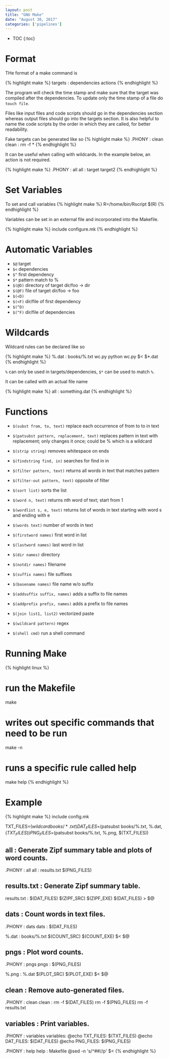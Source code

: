 ```yaml
---
layout: post
title: "GNU Make"
date: "August 30, 2017"
categories: ['pipelines']
---
```


* TOC
{:toc}

# Format

THe format of a make command is 

{% highlight make %}
targets : dependencies
  actions
{% endhighlight %}

The program will check the time stamp and make sure that the target was compiled after the dependencies. To update only the time stamp of a file do `touch file`.

Files like input files and code scripts should go in the dependencies section whereas output files should go into the targets section. It is also helpful to name the code scripts by the order in which they are called, for better readability. 

Fake targets can be generated like so
{% highlight make %}
.PHONY : clean
clean :
  rm -f *
{% endhighlight %}

It can be useful when calling with wildcards. In the example below, an action is not required.

{% highlight make %}
.PHONY : all
all : target target2
{% endhighlight %}

# Set Variables

To set and call variables
{% highlight make %}
R=/home/bin/Rscript
$(R)
{% endhighlight %}

Variables can be set in an external file and incorporated into the Makefile.

{% highlight make %}
include configure.mk
{% endhighlight %}

# Automatic Variables

* `$@` target
* `$<` dependencies
* `$^` first dependency
* `$*` pattern match to %
* `$(@D)` directory of target dir/foo -> dir
* `$(@F)` file of target dir/foo -> foo
* `$(<D)`
* `$(<F)` dir/file of first dependency
* `$(^D)`
* `$(^F)` dir/file of dependencies

# Wildcards

Wildcard rules can be declared like so

{% highlight make %}
%.dat : books/%.txt wc.py
	python wc.py $< $*.dat
{% endhighlight %}

`%` can only be used in targets/dependencies, `$*` can be used to match `%`.

It can be called with an actual file name

{% highlight make %}
all : something.dat
{% endhighlight %}

# Functions

* `$(subst from, to, text)` replace each occurrence of from to to in text
* `$(patsubst pattern, replacement, text)` replaces pattern in text with replacement; only changes it once; could be % which is a wildcard
* `$(strip string)` removes whitespace on ends
* `$(findstring find, in)` searches for find in in
* `$(filter pattern, text)` returns all words in text that matches pattern
* `$(filter-out pattern, text)` opposite of filter
* `$(sort list)` sorts the list
* `$(word n, text)` returns nth word of text; start from 1
* `$(wordlist s, e, text)` returns list of words in text starting with word s and ending with e
* `$(words text)` number of words in text
* `$(firstword names)` first word in list
* `$(lastword names)` last word in list

* `$(dir names)` directory
* `$(notdir names)` filename
* `$(suffix names)` file suffixes
* `$(basename names)` file name w/o suffix
* `$(addsuffix suffix, names)` adds a suffix to file names
* `$(addprefix prefix, names)` adds a prefix to file names
* `$(join list1, list2)` vectorized paste
* `$(wildcard pattern)` regex

* `$(shell cmd)` run a shell command

# Running Make

{% highlight linux %}
# run the Makefile
make

# writes out specific commands that need to be run
make -n

# runs a specific rule called help
make help
{% endhighlight %}

# Example

{% highlight make %}
include config.mk

TXT_FILES=$(wildcard books/*.txt)
DAT_FILES=$(patsubst books/%.txt, %.dat, $(TXT_FILES))
PNG_FILES=$(patsubst books/%.txt, %.png, $(TXT_FILES))

## all         : Generate Zipf summary table and plots of word counts.
.PHONY : all
all : results.txt $(PNG_FILES)

## results.txt : Generate Zipf summary table.
results.txt : $(DAT_FILES) $(ZIPF_SRC)
	$(ZIPF_EXE) $(DAT_FILES) > $@

## dats        : Count words in text files.
.PHONY : dats
dats : $(DAT_FILES)

%.dat : books/%.txt $(COUNT_SRC)
	$(COUNT_EXE) $< $@

## pngs        : Plot word counts.
.PHONY : pngs
pngs : $(PNG_FILES)

%.png : %.dat $(PLOT_SRC)
	$(PLOT_EXE) $< $@

## clean       : Remove auto-generated files.
.PHONY : clean
clean :
	rm -f $(DAT_FILES)
	rm -f $(PNG_FILES)
	rm -f results.txt

## variables   : Print variables.
.PHONY : variables
variables:
	@echo TXT_FILES: $(TXT_FILES)
	@echo DAT_FILES: $(DAT_FILES)
	@echo PNG_FILES: $(PNG_FILES)

.PHONY : help
help : Makefile
	@sed -n 's/^##//p' $<
{% endhighlight %}
